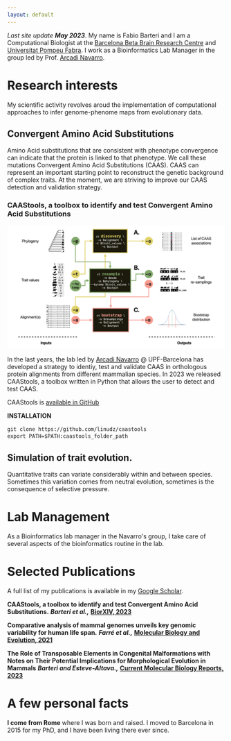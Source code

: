 ```yaml
---
layout: default
---
```


*Last site update **May 2023***. My name is Fabio Barteri and I am a Computational Biologist at the [Barcelona Beta Brain Research Centre](https://www.barcelonabeta.org/en) and [Universitat Pompeu Fabra](https://www.ibe.upf-csic.es/). I work as a Bioinformatics Lab Manager in the group led by Prof. [Arcadi Navarro](https://twitter.com/ArcadiNavarro).

# Research interests
My scientific activity revolves aroud the implementation of computational approaches to infer genome-phenome maps from evolutionary data. 

## Convergent Amino Acid Substitutions
Amino Acid substitutions that are consistent with phenotype convergence can indicate that the protein is linked to that phenotype. We call these mutations Convergent Amino Acid Substitutions (CAAS). CAAS can represent an important starting point to reconstruct the genetic background of complex traits. At the moment, we are striving to improve our CAAS detection and validation strategy.

### CAAStools, a toolbox to identify and test Convergent Amino Acid Substitutions

![CAAStools](assets/img/caastools.jpeg)

In the last years, the lab led by [Arcadi Navarro](https://twitter.com/ArcadiNavarro) @ UPF-Barcelona has developed a strategy to identiy, test and validate CAAS in orthologous protein alignments from different mammalian species. In 2023 we released CAAStools, a toolbox written in Python that allows the user to detect and test CAAS. 

CAAStools is [available in GitHub](https://github.com/linudz/caastools)

**INSTALLATION**
```
git clone https://github.com/linudz/caastools
export PATH=$PATH:caastools_folder_path
```

## Simulation of trait evolution.
Quantitative traits can variate considerably within and between species. Sometimes this variation comes from neutral evolution, sometimes is the consequence of selective pressure.

# Lab Management
As a Bioinformatics lab manager in the Navarro's group, I take care of several aspects of the bioinformatics routine in the lab.

# Selected Publications
A full list of my publications is available in my [Google Scholar](https://scholar.google.com/citations?user=Na2xNecAAAAJ&hl=it).

**CAAStools, a toolbox to identify and test Convergent Amino Acid Substitutions.** ***Barteri et al.,*** **[BiorXIV, 2023](https://www.biorxiv.org/content/10.1101/2022.12.14.520422v2.abstract)**

**Comparative analysis of mammal genomes unveils key genomic variability for human life span.** ***Farré et al.,*** **[Molecular Biology and Evolution, 2021](https://academic.oup.com/mbe/article/38/11/4948/6326808)**

**The Role of Transposable Elements in Congenital Malformations with Notes on Their Potential Implications for Morphological Evolution in Mammals** ***Barteri and Esteve-Altava.,*** **[ Current Molecular Biology Reports, 2023](https://link.springer.com/article/10.1007/s40610-020-00134-z)**


# A few personal facts

**I come from Rome** where I was born and raised. I moved to Barcelona in 2015 for my PhD, and I have been living there ever since.